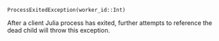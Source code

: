 ```
ProcessExitedException(worker_id::Int)
```

After a client Julia process has exited, further attempts to reference the dead child will throw this exception.
